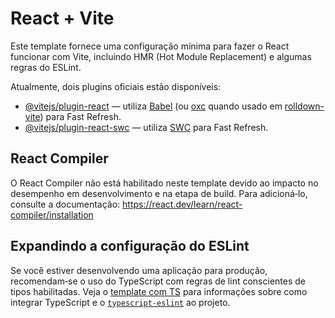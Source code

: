 # React + Vite

Este template fornece uma configuração mínima para fazer o React funcionar com Vite, incluindo HMR (Hot Module Replacement) e algumas regras do ESLint.

Atualmente, dois plugins oficiais estão disponíveis:

- [@vitejs/plugin-react](https://github.com/vitejs/vite-plugin-react/blob/main/packages/plugin-react) — utiliza [Babel](https://babeljs.io/) (ou [oxc](https://oxc.rs) quando usado em [rolldown-vite](https://vite.dev/guide/rolldown)) para Fast Refresh.
- [@vitejs/plugin-react-swc](https://github.com/vitejs/vite-plugin-react/blob/main/packages/plugin-react/blob/main/packages/plugin-react-swc) — utiliza [SWC](https://swc.rs/) para Fast Refresh.

## React Compiler

O React Compiler não está habilitado neste template devido ao impacto no desempenho em desenvolvimento e na etapa de build. Para adicioná‑lo, consulte a documentação: https://react.dev/learn/react-compiler/installation

## Expandindo a configuração do ESLint

Se você estiver desenvolvendo uma aplicação para produção, recomendam‑se o uso do TypeScript com regras de lint conscientes de tipos habilitadas. Veja o [template com TS](https://github.com/vitejs/vite/tree/main/packages/create-vite/template-react-ts) para informações sobre como integrar TypeScript e o [`typescript-eslint`](https://typescript-eslint.io) ao projeto.